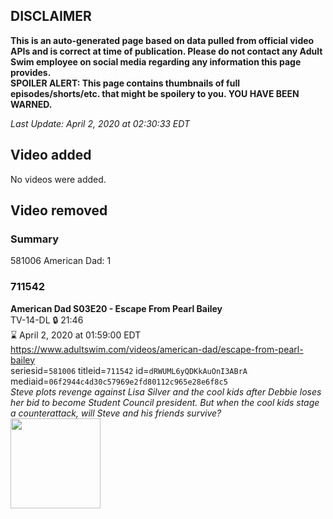 ## DISCLAIMER
**This is an auto-generated page based on data pulled from official video APIs and is correct at time of publication. Please do not contact any Adult Swim employee on social media regarding any information this page provides.**  
**SPOILER ALERT: This page contains thumbnails of full episodes/shorts/etc. that might be spoilery to you. YOU HAVE BEEN WARNED.**  

_Last Update: April 2, 2020 at 02:30:33 EDT_
## Video added
No videos were added.  
## Video removed
### Summary
581006 American Dad: 1  
### 711542
**American Dad S03E20 - Escape From Pearl Bailey**  
TV-14-DL 🔒 21:46  
⌛ April 2, 2020 at 01:59:00 EDT  
https://www.adultswim.com/videos/american-dad/escape-from-pearl-bailey  
seriesid=`581006` titleid=`711542` id=`dRWUML6yQDKkAuOnI3ABrA` mediaid=`06f2944c4d30c57969e2fd80112c965e28e6f8c5`  
_Steve plots revenge against Lisa Silver and the cool kids after Debbie loses her bid to become Student Council president. But when the cool kids stage a counterattack, will Steve and his friends survive?_  
<a href="https://i.cdn.turner.com/adultswim/big/image-upload/thumbnails/thumb-2_image-15199405803964.jpg"><img src="https://i.cdn.turner.com/adultswim/big/image-upload/thumbnails/thumb-2_image-15199405803964.jpg" height="144px" /></a>
